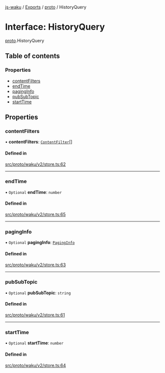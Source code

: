 [js-waku](../README.md) / [Exports](../modules.md) / [proto](../modules/proto.md) / HistoryQuery

# Interface: HistoryQuery

[proto](../modules/proto.md).HistoryQuery

## Table of contents

### Properties

- [contentFilters](proto.HistoryQuery.md#contentfilters)
- [endTime](proto.HistoryQuery.md#endtime)
- [pagingInfo](proto.HistoryQuery.md#paginginfo)
- [pubSubTopic](proto.HistoryQuery.md#pubsubtopic)
- [startTime](proto.HistoryQuery.md#starttime)

## Properties

### contentFilters

• **contentFilters**: [`ContentFilter`](../modules/proto.md#contentfilter)[]

#### Defined in

[src/proto/waku/v2/store.ts:62](https://github.com/status-im/js-waku/blob/31325bb/src/proto/waku/v2/store.ts#L62)

___

### endTime

• `Optional` **endTime**: `number`

#### Defined in

[src/proto/waku/v2/store.ts:65](https://github.com/status-im/js-waku/blob/31325bb/src/proto/waku/v2/store.ts#L65)

___

### pagingInfo

• `Optional` **pagingInfo**: [`PagingInfo`](../modules/proto.md#paginginfo)

#### Defined in

[src/proto/waku/v2/store.ts:63](https://github.com/status-im/js-waku/blob/31325bb/src/proto/waku/v2/store.ts#L63)

___

### pubSubTopic

• `Optional` **pubSubTopic**: `string`

#### Defined in

[src/proto/waku/v2/store.ts:61](https://github.com/status-im/js-waku/blob/31325bb/src/proto/waku/v2/store.ts#L61)

___

### startTime

• `Optional` **startTime**: `number`

#### Defined in

[src/proto/waku/v2/store.ts:64](https://github.com/status-im/js-waku/blob/31325bb/src/proto/waku/v2/store.ts#L64)
